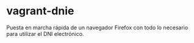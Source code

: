 vagrant-dnie
============

Puesta en marcha rápida de un navegador Firefox con todo lo necesario para utilizar el DNI electrónico.
